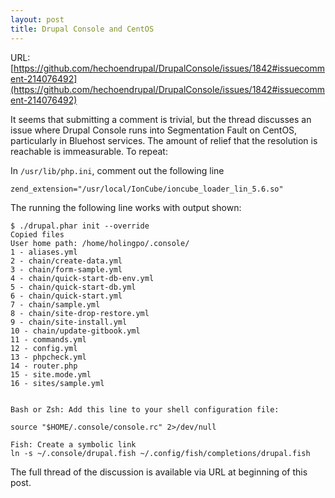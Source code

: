 ```yaml
---
layout: post
title: Drupal Console and CentOS
---
```


URL: [https://github.com/hechoendrupal/DrupalConsole/issues/1842#issuecomment-214076492](https://github.com/hechoendrupal/DrupalConsole/issues/1842#issuecomment-214076492)

It seems that submitting a comment is trivial, but the thread discusses an issue where Drupal Console runs into Segmentation Fault on CentOS, particularly in Bluehost services. The amount of relief that the resolution is reachable is immeasurable. To repeat:

In `/usr/lib/php.ini`, comment out the following line

`zend_extension="/usr/local/IonCube/ioncube_loader_lin_5.6.so"`

The running the following line works with output shown:

```
$ ./drupal.phar init --override
Copied files
User home path: /home/holingpo/.console/
1 - aliases.yml
2 - chain/create-data.yml
3 - chain/form-sample.yml
4 - chain/quick-start-db-env.yml
5 - chain/quick-start-db.yml
6 - chain/quick-start.yml
7 - chain/sample.yml
8 - chain/site-drop-restore.yml
9 - chain/site-install.yml
10 - chain/update-gitbook.yml
11 - commands.yml
12 - config.yml
13 - phpcheck.yml
14 - router.php
15 - site.mode.yml
16 - sites/sample.yml


Bash or Zsh: Add this line to your shell configuration file:

source "$HOME/.console/console.rc" 2>/dev/null

Fish: Create a symbolic link
ln -s ~/.console/drupal.fish ~/.config/fish/completions/drupal.fish
```
The full thread of the discussion is available via URL at beginning of this post.
